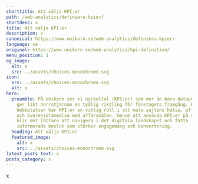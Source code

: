 ```yaml
---
shorttitle: Att välja KPI:er
path: /web-analytics/definiera-kpier/
shortdesc: x
title: Att välja KPI:er
description: x
canonical: https://www.unikorn.se/web-analytics/definiera-kpier/
language: se
original: https://www.unikorn.se/web-analytics/kpi-definition/
menu_position: 1
og_image:
  alt: x
  src: ../assets/choices-monochrome.svg
icon:
  src: ../assets/choices-monochrome.svg
  alt: x
hero:
  preamble: På Unikorn ser vi nyckeltal (KPI:er) som mer än bara datapunkter; de
    ger likt norrstjärnan en tydlig riktling för företagets framgång. För
    Webbplatser har KPI:er en viktig roll i att mäta sajtens hälsa, effektivitet
    och överensstämmelse med affärsmålen. Genom att använda KPI:er på rätt sätt
    blir det lättare att navigera i det digitala landskapet och fatta
    informerade beslut som stärker engagemang och konvertering.
  heading: Att välja KPI:er
  featured_image:
    alt: x
    src: ../assets/choices-monochrome.svg
latest_posts_text: x
posts_category: x
---
```

x